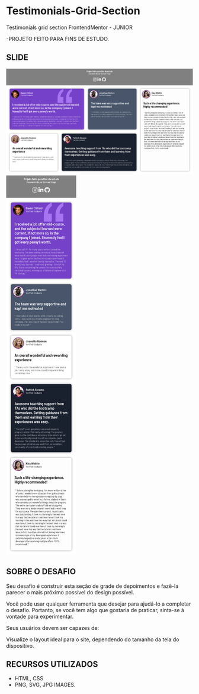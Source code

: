 # Testimonials-Grid-Section
Testimonials grid section FrontendMentor - JUNIOR

-PROJETO FEITO PARA FINS DE ESTUDO.

## SLIDE

<img src="./images/slide.png">
<img src="./images/slide2.png">

## SOBRE O DESAFIO 

Seu desafio é construir esta seção de grade de depoimentos e fazê-la parecer o mais próximo possível do design possível.

Você pode usar qualquer ferramenta que desejar para ajudá-lo a completar o desafio. Portanto, se você tem algo que gostaria de praticar, sinta-se à vontade para experimentar.

Seus usuários devem ser capazes de:

Visualize o layout ideal para o site, dependendo do tamanho da tela do dispositivo.

## RECURSOS UTILIZADOS

- HTML, CSS
- PNG, SVG, JPG IMAGES.
